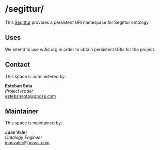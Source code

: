 # /segittur/
This [Segittur](https://ontology.gnoss.com/segittur/modelo-segittur.html) provides a persistent URI namespace for Segittur ontology.

## Uses
We intend to use w3id.org in order to obtain persistent URIs for the project.

## Contact
This space is administered by:  

**Esteban Sota**  
*Project leader*   
<estebansota@gnoss.com>  

## Maintainer
This space is maintained by:  

**Juan Valer**  
*Ontology Engineer*   
<juanvaler@gnoss.com>  